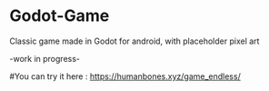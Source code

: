 # Godot-Game

Classic game made in Godot for android, with placeholder pixel art

-work in progress-

#You can try it here : https://humanbones.xyz/game_endless/
